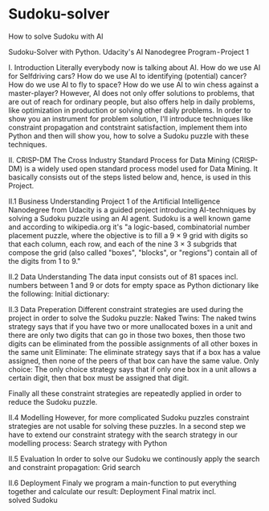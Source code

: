 # Sudoku-solver
How to solve Sudoku with AI

Sudoku-Solver with Python. Udacity's AI Nanodegree Program - Project 1

I. Introduction
Literally everybody now is talking about AI. How do we use AI for Selfdriving cars? How do we use AI to identifying (potential) cancer? How do we use AI to fly to space? How do we use AI to win chess against a master-player?
However, AI does not only offer solutions to problems, that are out of reach for ordinary people, but also offers help in daily problems, like optimization in production or solving other daily problems. In order to show you an instrument for problem solution, I'll introduce techniques like constraint propagation and contstraint satisfaction, implement them into Python and then will show you, how to solve a Sudoku puzzle with these techniques.

II. CRISP-DM
The Cross Industry Standard Process for Data Mining (CRISP-DM) is a widely used open standard process model used for Data Mining. It basically consists out of the steps listed below and, hence, is used in this Project.

II.1 Business Understanding
Project 1 of the Artificial Intelligence Nanodegree from Udacity is a guided project introducing AI-techniques by solving a Sudoku puzzle using an AI agent. Sudoku is a well known game and according to wikipedia.org it's "a logic-based, combinatorial number placement puzzle, where the objective is to fill a 9 × 9 grid with digits so that each column, each row, and each of the nine 3 × 3 subgrids that compose the grid (also called "boxes", "blocks", or "regions") contain all of the digits from 1 to 9."

II.2 Data Understanding
The data input consists out of 81 spaces incl. numbers between 1 and 9 or dots for empty space as Python dictionary like the following:
Initial dictionary: 

II.3 Data Preperation
Different constraint strategies are used during the project in order to solve the Sudoku puzzle:
Naked Twins: The naked twins strategy says that if you have two or more unallocated boxes in a unit and there are only two digits that can go in those two boxes, then those two digits can be eliminated from the possible assignments of all other boxes in the same unit
Eliminate: The eliminate strategy says that if a box has a value assigned, then none of the peers of that box can have the same value.
Only choice: The only choice strategy says that if only one box in a unit allows a certain digit, then that box must be assigned that digit.

Finally all these constraint strategies are repeatedly applied in order to reduce the Sudoku puzzle.

II.4 Modelling
However, for more complicated Sudoku puzzles constraint strategies are not usable for solving these puzzles. In a second step we have to extend our constraint strategy with the search strategy in our modelling process:
Search strategy with Python

II.5 Evaluation
In order to solve our Sudoku we continously apply the search and constraint propagation:
Grid search

II.6 Deployment
Finaly we program a main-function to put everything together and calculate our result:
Deployment Final matrix incl. solved Sudoku
